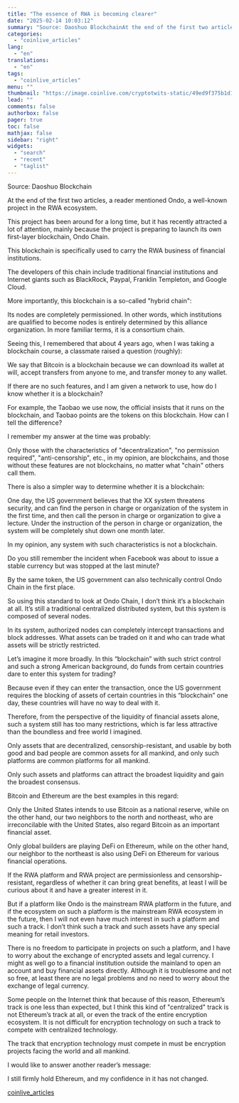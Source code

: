 ```yaml
---
title: "The essence of RWA is becoming clearer"
date: "2025-02-14 10:03:12"
summary: "Source: Daoshuo BlockchainAt the end of the first two articles, a reader mentioned Ondo, a well-known project in the RWA ecosystem.This project has been around for a long time, but it has recently attracted a lot of attention, mainly because the project is preparing to launch its own first-layer blockchain,..."
categories:
  - "coinlive_articles"
lang:
  - "en"
translations:
  - "en"
tags:
  - "coinlive_articles"
menu: ""
thumbnail: "https://image.coinlive.com/cryptotwits-static/49ed9f375b1d1a442d7b285e3f29afa2.jpg"
lead: ""
comments: false
authorbox: false
pager: true
toc: false
mathjax: false
sidebar: "right"
widgets:
  - "search"
  - "recent"
  - "taglist"
---
```


Source: Daoshuo Blockchain

At the end of the first two articles, a reader mentioned Ondo, a well-known project in the RWA ecosystem.

This project has been around for a long time, but it has recently attracted a lot of attention, mainly because the project is preparing to launch its own first-layer blockchain, Ondo Chain.

This blockchain is specifically used to carry the RWA business of financial institutions.

The developers of this chain include traditional financial institutions and Internet giants such as BlackRock, Paypal, Franklin Templeton, and Google Cloud.

More importantly, this blockchain is a so-called "hybrid chain":

Its nodes are completely permissioned. In other words, which institutions are qualified to become nodes is entirely determined by this alliance organization. In more familiar terms, it is a consortium chain.

Seeing this, I remembered that about 4 years ago, when I was taking a blockchain course, a classmate raised a question (roughly):

We say that Bitcoin is a blockchain because we can download its wallet at will, accept transfers from anyone to me, and transfer money to any wallet.

If there are no such features, and I am given a network to use, how do I know whether it is a blockchain?

For example, the Taobao we use now, the official insists that it runs on the blockchain, and Taobao points are the tokens on this blockchain. How can I tell the difference?

I remember my answer at the time was probably:

Only those with the characteristics of "decentralization", "no permission required", "anti-censorship", etc., in my opinion, are blockchains, and those without these features are not blockchains, no matter what "chain" others call them.

There is also a simpler way to determine whether it is a blockchain:

One day, the US government believes that the XX system threatens security, and can find the person in charge or organization of the system in the first time, and then call the person in charge or organization to give a lecture. Under the instruction of the person in charge or organization, the system will be completely shut down one month later.

In my opinion, any system with such characteristics is not a blockchain.

Do you still remember the incident when Facebook was about to issue a stable currency but was stopped at the last minute?

By the same token, the US government can also technically control Ondo Chain in the first place.

So using this standard to look at Ondo Chain, I don’t think it’s a blockchain at all. It’s still a traditional centralized distributed system, but this system is composed of several nodes.

In its system, authorized nodes can completely intercept transactions and block addresses. What assets can be traded on it and who can trade what assets will be strictly restricted.

Let’s imagine it more broadly. In this “blockchain” with such strict control and such a strong American background, do funds from certain countries dare to enter this system for trading?

Because even if they can enter the transaction, once the US government requires the blocking of assets of certain countries in this “blockchain” one day, these countries will have no way to deal with it.

Therefore, from the perspective of the liquidity of financial assets alone, such a system still has too many restrictions, which is far less attractive than the boundless and free world I imagined.

Only assets that are decentralized, censorship-resistant, and usable by both good and bad people are common assets for all mankind, and only such platforms are common platforms for all mankind.

Only such assets and platforms can attract the broadest liquidity and gain the broadest consensus.

Bitcoin and Ethereum are the best examples in this regard:

Only the United States intends to use Bitcoin as a national reserve, while on the other hand, our two neighbors to the north and northeast, who are irreconcilable with the United States, also regard Bitcoin as an important financial asset.

Only global builders are playing DeFi on Ethereum, while on the other hand, our neighbor to the northeast is also using DeFi on Ethereum for various financial operations.

If the RWA platform and RWA project are permissionless and censorship-resistant, regardless of whether it can bring great benefits, at least I will be curious about it and have a greater interest in it.

But if a platform like Ondo is the mainstream RWA platform in the future, and if the ecosystem on such a platform is the mainstream RWA ecosystem in the future, then I will not even have much interest in such a platform and such a track. I don’t think such a track and such assets have any special meaning for retail investors.

There is no freedom to participate in projects on such a platform, and I have to worry about the exchange of encrypted assets and legal currency. I might as well go to a financial institution outside the mainland to open an account and buy financial assets directly. Although it is troublesome and not so free, at least there are no legal problems and no need to worry about the exchange of legal currency.

Some people on the Internet think that because of this reason, Ethereum’s track is one less than expected, but I think this kind of "centralized" track is not Ethereum’s track at all, or even the track of the entire encryption ecosystem. It is not difficult for encryption technology on such a track to compete with centralized technology.

The track that encryption technology must compete in must be encryption projects facing the world and all mankind.

I would like to answer another reader’s message:

I still firmly hold Ethereum, and my confidence in it has not changed.

[coinlive_articles](https://www.coinlive.com/news/the-essence-of-rwa-is-becoming-clearer)

